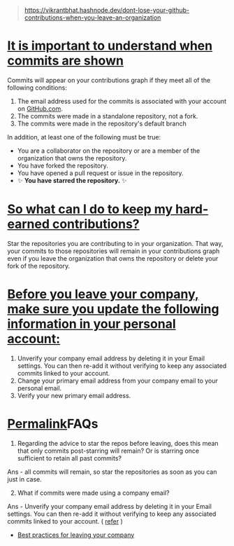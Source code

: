 
> https://vikrantbhat.hashnode.dev/dont-lose-your-github-contributions-when-you-leave-an-organization

# [It is important to understand when commits are shown](https://vikrantbhat.hashnode.dev/dont-lose-your-github-contributions-when-you-leave-an-organization#heading-it-is-important-to-understand-when-commits-are-shown)

Commits will appear on your contributions graph if they meet all of the following conditions:

1. The email address used for the commits is associated with your account on [GitHub.com](http://github.com/).
2. The commits were made in a standalone repository, not a fork.
3. The commits were made in the repository's default branch

In addition, at least one of the following must be true:

- You are a collaborator on the repository or are a member of the organization that owns the repository.
- You have forked the repository.
- You have opened a pull request or issue in the repository.
- ✨ **You have starred the repository.** ✨

# [So what can I do to keep my hard-earned contributions?](https://vikrantbhat.hashnode.dev/dont-lose-your-github-contributions-when-you-leave-an-organization#heading-so-what-can-i-do-to-keep-my-hard-earned-contributions)

Star the repositories you are contributing to in your organization. That way, your commits to those repositories will remain in your contributions graph even if you leave the organization that owns the repository or delete your fork of the repository.

# [Before you leave your company, make sure you update the following information in your personal account:](https://vikrantbhat.hashnode.dev/dont-lose-your-github-contributions-when-you-leave-an-organization#heading-before-you-leave-your-company-make-sure-you-update-the-following-information-in-your-personal-account)

1. Unverify your company email address by deleting it in your Email settings. You can then re-add it without verifying to keep any associated commits linked to your account.
2. Change your primary email address from your company email to your personal email.
3. Verify your new primary email address.

# [Permalink](https://vikrantbhat.hashnode.dev/dont-lose-your-github-contributions-when-you-leave-an-organization#heading-faqs "Permalink")FAQs

1. Regarding the advice to star the repos before leaving, does this mean that only commits post-starring will remain? Or is starring once sufficient to retain all past commits?

Ans - all commits will remain, so star the repositories as soon as you can just in case.

2. What if commits were made using a company email?

Ans - Unverify your company email address by deleting it in your Email settings. You can then re-add it without verifying to keep any associated commits linked to your account. ( [refer](https://docs.github.com/en/github/setting-up-and-managing-your-github-user-account/managing-user-account-settings/best-practices-for-leaving-your-company) )

- [Best practices for leaving your company](https://docs.github.com/en/account-and-profile/setting-up-and-managing-your-personal-account-on-github/managing-your-personal-account/best-practices-for-leaving-your-company)
